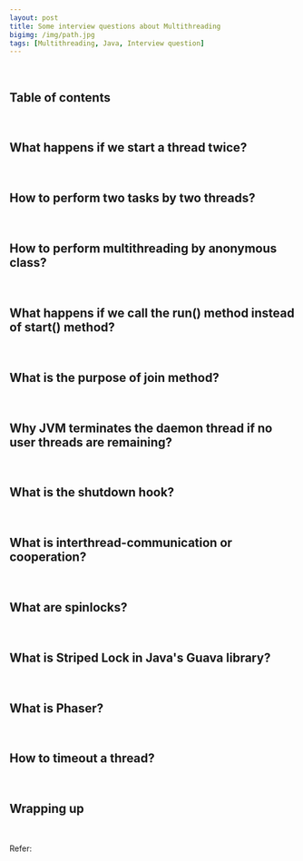 ```yaml
---
layout: post
title: Some interview questions about Multithreading
bigimg: /img/path.jpg
tags: [Multithreading, Java, Interview question]
---
```




<br>

## Table of contents





<br>

## What happens if we start a thread twice?





<br>

## How to perform two tasks by two threads?





<br>

## How to perform multithreading by anonymous class?






<br>

## What happens if we call the run() method instead of start() method?





<br>

## What is the purpose of join method?




<br>

## Why JVM terminates the daemon thread if no user threads are remaining?





<br>

## What is the shutdown hook?





<br>

## What is interthread-communication or cooperation?




<br>

## What are spinlocks?




<br>

## What is Striped Lock in Java's Guava library?





<br>

## What is Phaser?




<br>

## How to timeout a thread?





<br>

## Wrapping up







<br>

Refer:

